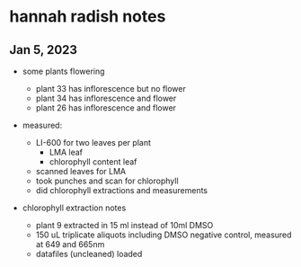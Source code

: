 # hannah radish notes
## Jan 5, 2023

- some plants flowering
	- plant 33 has inflorescence but no flower
	- plant 34 has inflorescence and flower
	- plant 26 has inflorescence and flower

- measured:
	- LI-600 for two leaves per plant
		- LMA leaf
		- chlorophyll content leaf
	- scanned leaves for LMA
	- took punches and scan for chlorophyll
	- did chlorophyll extractions and measurements 

- chlorophyll extraction notes
	- plant 9 extracted in 15 ml instead of 10ml DMSO
	- 150 uL triplicate aliquots including DMSO negative control, measured at 649 and 665nm
	- datafiles (uncleaned) loaded
